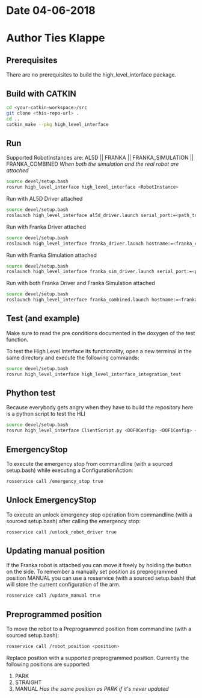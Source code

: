 # Date 04-06-2018
# Author Ties Klappe

## Prerequisites
There are no prerequisites to build the high_level_interface package.

## Build with CATKIN

```bash
cd <your-catkin-workspace>/src
git clone <this-repo-url> .
cd ..
catkin_make --pkg high_level_interface
```

## Run
Supported RobotInstances are: AL5D || FRANKA || FRANKA_SIMULATION || FRANKA_COMBINED *When both the simulation and the real robot are attached*

```bash
source devel/setup.bash
rosrun high_level_interface high_level_interface <RobotInstance>
```

Run with AL5D Driver attached
```bash
source devel/setup.bash
roslaunch high_level_interface al5d_driver.launch serial_port:=<path_to_serial_port>
```

Run with Franka Driver attached
```bash
source devel/setup.bash
roslaunch high_level_interface franka_driver.launch hostname:=<franka_control_ip>
```

Run with Franka Simulation attached
```bash
source devel/setup.bash
roslaunch high_level_interface franka_sim_driver.launch serial_port:=<path_to_serial_port>
```

Run with both Franka Driver and Franka Simulation attached
```bash
source devel/setup.bash
roslaunch high_level_interface franka_combined.launch hostname:=<franka_control_ip> serial_port:=<path_to_serial_port>
```

## Test (and example)
Make sure to read the pre conditions documented in the doxygen of the test function.

To test the High Level Interface its functionality, open a new terminal in the same directory and execute the following commands:
```bash
source devel/setup.bash
rosrun high_level_interface high_level_interface_integration_test
```

## Phython test
Because everybody gets angry when they have to build the repository here is a python script to test the HLI
```bash
source devel/setup.bash
rosrun high_level_interface ClientScript.py <DOF0Config> <DOF1Config> <DOF2Config> <DOF3Config> <DOF4Config> <DOF5Config> <DOF6Config>
```

## EmergencyStop
To execute the emergency stop from commandline (with a sourced setup.bash) while executing a ConfigurationAction:
```bash
rosservice call /emergency_stop true
```

## Unlock EmergencyStop
To execute an unlock emergency stop operation from commandline (with a sourced setup.bash) after calling the emergency stop:
```bash
rosservice call /unlock_robot_driver true
```

## Updating manual position
If the Franka robot is attached you can move it freely by holding the button on the side. To remember a manually set position as preprogrammed position MANUAL you can use a rosservice (with a sourced setup.bash) that will store the current configuration of the arm.
```bash
rosservice call /update_manual true
```

## Preprogrammed position
To move the robot to a Preprogrammed position from commandline (with a sourced setup.bash):
```bash
rosservice call /robot_position <position>
```
Replace position with a supported preprogrammed position. Currently the following positions are supported:
1. PARK
2. STRAIGHT
3. MANUAL *Has the same position as PARK if it's never updated*